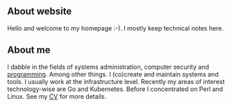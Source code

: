 ## About website

Hello and welcome to my homepage :-). I mostly keep technical notes here.

## About me

I dabble in the fields of systems administration, computer security and [programming](https://github.com/jreisinger). Among other things. I (co)create and maintain systems and tools. I usually work at the infrastructure level. Recently my areas of interest technology-wise are Go and Kubernetes. Before I concentrated on Perl and Linux. See my [CV](notes/cv) for more details.
